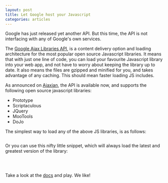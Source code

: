 ```yaml
--- 
layout: post
title: Let Google host your Javascript
categories: articles
---
```

Google has just released yet another API. But this time, the API is not interfacing with any of Google's own services.

The <a href="http://code.google.com/apis/ajaxlibs/">Google Ajax Libraries API</a>, is a content delivery option and loading architecture for the most popular open source Javascript libraries. It means that with just one line of code, you can load your favourite Javascript library into your web app, and not have to worry about keeping the library up to date. It also means the files are gzipped and minified for you, and takes advantage of any caching. This should mean faster loading JS includes.

<!--more-->

As announced on <a href="http://ajaxian.com/archives/announcing-ajax-libraries-api-speed-up-your-ajax-apps-with-googles-infrastructure">Ajaxian</a>, the API is available now, and supports the following open source javascript libraries:

<ul>
	<li>Prototype</li>
	<li>Scriptaculous</li>
	<li>JQuery</li>
	<li>MooTools</li>
	<li>DoJo</li>
</ul>

The simplest way to load any of the above JS libraries, is as follows:

<pre lang="html"><script src="http://ajax.googleapis.com/ajax/libs/jquery/1.2.6/jquery.js"><!--mce:0--></script></pre>

Or you can use this nifty little snippet, which will always load the latest and greatest version of the library:

<pre lang="javascript"><script src="http://www.google.com/jsapi"><!--mce:1--></script>
<script type="text/javascript"><!--mce:2--></script></pre>

Take a look at the <a href="http://code.google.com/apis/ajaxlibs/documentation/">docs</a> and play. We like!
